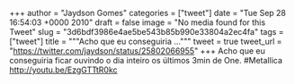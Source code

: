 
+++
author = "Jaydson Gomes"
categories = ["tweet"]
date = "Tue Sep 28 16:54:03 +0000 2010"
draft = false
image = "No media found for this Tweet"
slug = "3d6bdf3986e4ae5be543b85b990e33804a2ec4fa"
tags = ["tweet"]
title = """Acho que  eu conseguiria ..."""
tweet = true
tweet_url = "https://twitter.com/jaydson/status/25802066955"
+++
Acho que  eu conseguiria ficar ouvindo o dia inteiro os últimos 3min de One. #Metallica http://youtu.be/EzgGTTtR0kc

